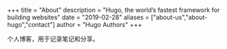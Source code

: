 +++
title = "About"
description = "Hugo, the world’s fastest framework for building websites"
date = "2019-02-28"
aliases = ["about-us","about-hugo","contact"]
author = "Hugo Authors"
+++

个人博客，用于记录笔记和分享。


